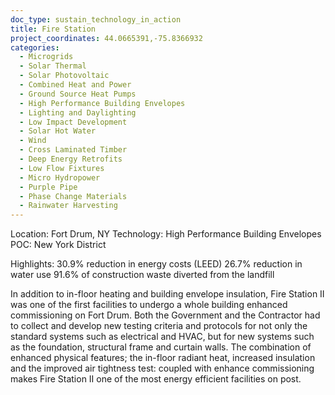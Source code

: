 ```yaml
---
doc_type: sustain_technology_in_action
title: Fire Station
project_coordinates: 44.0665391,-75.8366932
categories:
  - Microgrids
  - Solar Thermal
  - Solar Photovoltaic
  - Combined Heat and Power
  - Ground Source Heat Pumps
  - High Performance Building Envelopes
  - Lighting and Daylighting
  - Low Impact Development
  - Solar Hot Water
  - Wind
  - Cross Laminated Timber
  - Deep Energy Retrofits
  - Low Flow Fixtures
  - Micro Hydropower
  - Purple Pipe
  - Phase Change Materials
  - Rainwater Harvesting
---
```


Location: Fort Drum, NY
Technology: High Performance Building Envelopes
POC: New York District

Highlights:
30.9% reduction in energy costs (LEED)
26.7% reduction in water use
91.6% of construction waste diverted from the landfill

In addition to in-floor heating and building envelope insulation, Fire Station II was one of the first facilities to undergo a whole building enhanced commissioning on Fort Drum. Both the Government and the Contractor had to collect and develop new testing criteria and protocols for not only the standard systems such as electrical and HVAC, but for new systems such as the foundation, structural frame and curtain walls. The combination of enhanced physical features; the in-floor radiant heat, increased insulation and the improved air tightness test: coupled with enhance commissioning makes Fire Station II one of the most energy efficient facilities on post.
